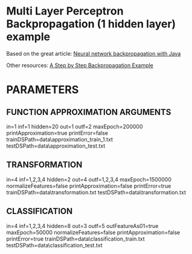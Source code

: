 # Multi Layer Perceptron Backpropagation (1 hidden layer) example

Based on the great article: [Neural network backpropagation with Java](https://kunuk.wordpress.com/2010/10/11/neural-network-backpropagation-with-java/)

Other resources:
[A Step by Step Backpropagation Example](https://mattmazur.com/2015/03/17/a-step-by-step-backpropagation-example/)

# PARAMETERS

## FUNCTION APPROXIMATION ARGUMENTS
in=1
inf=1
hidden=20
out=1
outf=2
maxEpoch=200000
printApproximation=true
printError=false
trainDSPath=data\approximation_train_1.txt
testDSPath=data\approximation_test.txt

## TRANSFORMATION
in=4
inf=1,2,3,4
hidden=2
out=4
outf=1,2,3,4
maxEpoch=1500000
normalizeFeatures=false
printApproximation=false
printError=true
trainDSPath=data\transformation.txt
testDSPath=data\transformation.txt

## CLASSIFICATION
in=4
inf=1,2,3,4
hidden=8
out=3
outf=5
outFeatureAs01=true
maxEpoch=50000
normalizeFeatures=false
printApproximation=false
printError=true
trainDSPath=data\classification_train.txt
testDSPath=data\classification_test.txt

